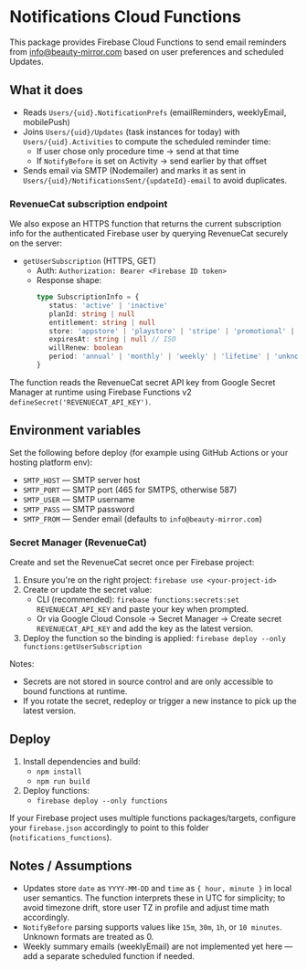 # Notifications Cloud Functions

This package provides Firebase Cloud Functions to send email reminders from info@beauty-mirror.com based on user preferences and scheduled Updates.

## What it does
- Reads `Users/{uid}.NotificationPrefs` (emailReminders, weeklyEmail, mobilePush)
- Joins `Users/{uid}/Updates` (task instances for today) with `Users/{uid}.Activities` to compute the scheduled reminder time:
  - If user chose only procedure time → send at that time
  - If `NotifyBefore` is set on Activity → send earlier by that offset
- Sends email via SMTP (Nodemailer) and marks it as sent in `Users/{uid}/NotificationsSent/{updateId}-email` to avoid duplicates.

### RevenueCat subscription endpoint

We also expose an HTTPS function that returns the current subscription info for the authenticated Firebase user by querying RevenueCat securely on the server:

- `getUserSubscription` (HTTPS, GET)
   - Auth: `Authorization: Bearer <Firebase ID token>`
   - Response shape:
      ```ts
      type SubscriptionInfo = {
         status: 'active' | 'inactive'
         planId: string | null
         entitlement: string | null
         store: 'appstore' | 'playstore' | 'stripe' | 'promotional' | 'unknown' | null
         expiresAt: string | null // ISO
         willRenew: boolean
         period: 'annual' | 'monthly' | 'weekly' | 'lifetime' | 'unknown' | null
      }
      ```

The function reads the RevenueCat secret API key from Google Secret Manager at runtime using Firebase Functions v2 `defineSecret('REVENUECAT_API_KEY')`.

## Environment variables
Set the following before deploy (for example using GitHub Actions or your hosting platform env):

- `SMTP_HOST` — SMTP server host
- `SMTP_PORT` — SMTP port (465 for SMTPS, otherwise 587)
- `SMTP_USER` — SMTP username
- `SMTP_PASS` — SMTP password
- `SMTP_FROM` — Sender email (defaults to `info@beauty-mirror.com`)

### Secret Manager (RevenueCat)

Create and set the RevenueCat secret once per Firebase project:

1. Ensure you're on the right project: `firebase use <your-project-id>`
2. Create or update the secret value:
    - CLI (recommended): `firebase functions:secrets:set REVENUECAT_API_KEY` and paste your key when prompted.
    - Or via Google Cloud Console → Secret Manager → Create secret `REVENUECAT_API_KEY` and add the key as the latest version.
3. Deploy the function so the binding is applied: `firebase deploy --only functions:getUserSubscription`

Notes:
- Secrets are not stored in source control and are only accessible to bound functions at runtime.
- If you rotate the secret, redeploy or trigger a new instance to pick up the latest version.

## Deploy

1. Install dependencies and build:
   - `npm install`
   - `npm run build`
2. Deploy functions:
   - `firebase deploy --only functions`

If your Firebase project uses multiple functions packages/targets, configure your `firebase.json` accordingly to point to this folder (`notifications_functions`).

## Notes / Assumptions
- Updates store `date` as `YYYY-MM-DD` and `time` as `{ hour, minute }` in local user semantics. The function interprets these in UTC for simplicity; to avoid timezone drift, store user TZ in profile and adjust time math accordingly.
- `NotifyBefore` parsing supports values like `15m`, `30m`, `1h`, or `10 minutes`. Unknown formats are treated as 0.
- Weekly summary emails (weeklyEmail) are not implemented yet here — add a separate scheduled function if needed.
